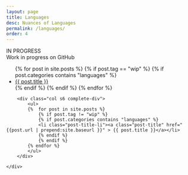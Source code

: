 ```yaml
---
layout: page
title: Languages
desc: Nuances of Languages
permalink: /languages/
order: 4
---
```


<div class="container index-container">
    <div class="row">
         <div class="col s6 in-progress-div">
            <div class="in-progress">IN PROGRESS</div>
            <div class="desc-menu">Work in progress on GitHub</div>
            <ul>
            {%  for post in site.posts %}
                {% if post.tag == "wip" %}
                {% if post.categories contains "languages" %}
                <li class="post-title-li"><a class="post-title" href="{{post.url | prepend:site.baseurl }}" > {{ post.title }}</a></li>
                {% endif %}
                {% endif %}
            {% endfor %}
            </ul>
        </div>
        
        <div class="col s6 complete-div">
            <ul>
            {%  for post in site.posts %}
                {% if post.tag != "wip" %}
                {% if post.categories contains "languages" %}
                <li class="post-title-li"><a class="post-title" href="{{post.url | prepend:site.baseurl }}" > {{ post.title }}</a></li>
                {% endif %}
                {% endif %}
            {% endfor %}
            </ul>
        </div>
        
    </div>
</div>